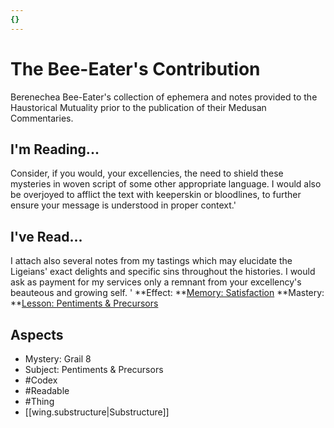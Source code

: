 ```yaml
---
{}
---
```

# The Bee-Eater's Contribution
Berenechea Bee-Eater's collection of ephemera and notes provided to the Haustorical Mutuality prior to the publication of their Medusan Commentaries.
## I'm Reading...
Consider, if you would, your excellencies, the need to shield these mysteries in woven script of some other appropriate language. I would also be overjoyed to afflict the text with keeperskin or bloodlines, to further ensure your message is understood in proper context.'
## I've Read...
I attach also several notes from my tastings which may elucidate the Ligeians' exact delights and specific sins throughout the histories. I would ask as payment for my services only a remnant from your excellency's beauteous and growing self. '
**Effect: **[Memory: Satisfaction](https://uadaf.theevilroot.xyz/rowenarium/element/mem.satisfaction)
**Mastery: **[Lesson: Pentiments & Precursors](https://uadaf.theevilroot.xyz/rowenarium/element/x.pentiments.precursors)
## Aspects
- Mystery: Grail 8
- Subject: Pentiments & Precursors
- #Codex
- #Readable
- #Thing
- [[wing.substructure|Substructure]]